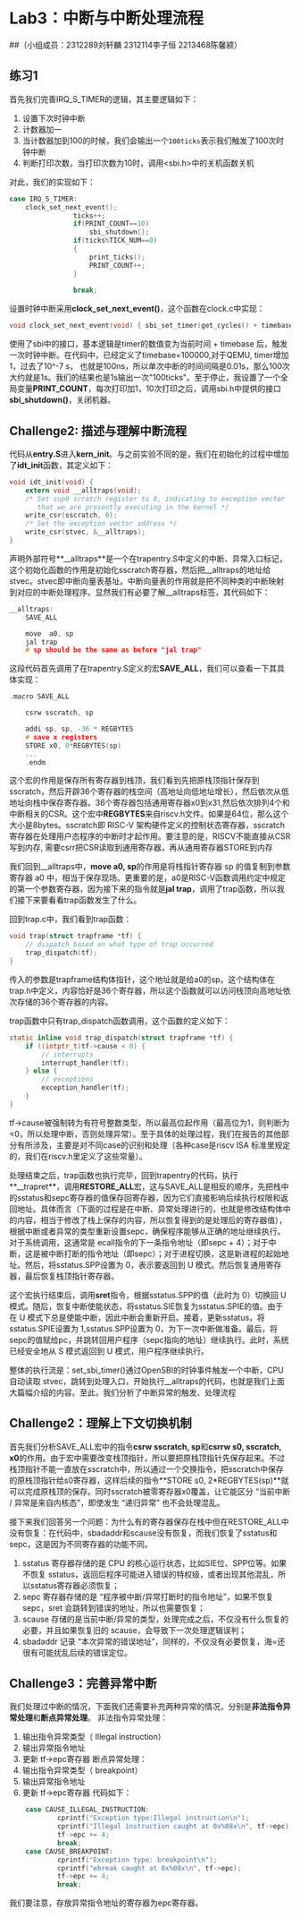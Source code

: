 # Lab3：中断与中断处理流程
##（小组成员：2312289刘轩麟 2312114李子恒 2213468陈馨颍）
## 练习1
首先我们完善IRQ_S_TIMER的逻辑，其主要逻辑如下：
1. 设置下次时钟中断
1. 计数器加一
1. 当计数器加到100的时候，我们会输出一个`100ticks`表示我们触发了100次时钟中断
1. 判断打印次数，当打印次数为10时，调用<sbi.h>中的关机函数关机

对此，我们的实现如下：
```c
case IRQ_S_TIMER:
    clock_set_next_event();
                ticks++;
                if(PRINT_COUNT==10) 
                    sbi_shutdown();
                if(ticks%TICK_NUM==0)
                {   
                    print_ticks();
                    PRINT_COUNT++;
                }
                
                break;
```
设置时钟中断采用**clock_set_next_event()**，这个函数在clock.c中实现：
```c
void clock_set_next_event(void) { sbi_set_timer(get_cycles() + timebase); }
```
使用了sbi中的接口，基本逻辑是timer的数值变为当前时间 + timebase 后，触发一次时钟中断。在代码中，已经定义了timebase=100000,对于QEMU, timer增加1，过去了10^-7 s， 也就是100ns，所以单次中断的时间间隔是0.01s，那么100次大约就是1s。我们的结果也是1s输出一次"100ticks"。至于停止，我设置了一个全局变量**PRINT_COUNT**，每次打印加1，10次打印之后，调用sbi.h中提供的接口**sbi_shutdown()**，关闭机器。

## Challenge2: 描述与理解中断流程
代码从**entry.S**进入**kern_init**。与之前实验不同的是，我们在初始化的过程中增加了**idt_init**函数，其定义如下：
```c
void idt_init(void) {
    extern void __alltraps(void);
    /* Set sup0 scratch register to 0, indicating to exception vector
       that we are presently executing in the kernel */
    write_csr(sscratch, 0);
    /* Set the exception vector address */
    write_csr(stvec, &__alltraps);
}
```
声明外部符号**__alltraps**是一个在trapentry.S中定义的中断、异常入口标记，这个初始化函数的作用是初始化sscratch寄存器，然后把__alltraps的地址给stvec。stvec即中断向量表基址。中断向量表的作用就是把不同种类的中断映射到对应的中断处理程序。显然我们有必要了解__alltraps标签，其代码如下：
```c
__alltraps:
    SAVE_ALL

    move  a0, sp
    jal trap
    # sp should be the same as before "jal trap"
```
这段代码首先调用了在trapentry.S定义的宏**SAVE_ALL**，我们可以查看一下其具体实现：
```c
.macro SAVE_ALL

    csrw sscratch, sp

    addi sp, sp, -36 * REGBYTES
    # save x registers
    STORE x0, 0*REGBYTES(sp)
    ...
    .endm
```
这个宏的作用是保存所有寄存器到栈顶，我们看到先把原栈顶指针保存到sscratch，然后开辟36个寄存器的栈空间（高地址向低地址增长），然后依次从低地址向栈中保存寄存器。36个寄存器包括通用寄存器x0到x31,然后依次排列4个和中断相关的CSR。这个宏中**REGBYTES**来自riscv.h文件。如果是64位，那么这个大小是8bytes。sscratch即 RISC-V 架构硬件定义的控制状态寄存器，sscratch寄存器在处理用户态程序的中断时才起作用。要注意的是，RISCV不能直接从CSR写到内存, 需要csrr把CSR读取到通用寄存器，再从通用寄存器STORE到内存

我们回到__alltraps中，**move a0, sp**的作用是将栈指针寄存器 sp 的值复制到参数寄存器 a0 中，相当于保存现场。更重要的是，a0是RISC-V函数调用约定中规定的第一个参数寄存器，因为接下来的指令就是**jal trap**，调用了trap函数，所以我们接下来要看看trap函数发生了什么。

回到trap.c中，我们看到trap函数：
```c
void trap(struct trapframe *tf) {
    // dispatch based on what type of trap occurred
    trap_dispatch(tf);
}
```
传入的参数是trapframe结构体指针，这个地址就是给a0的sp。这个结构体在trap.h中定义，内容恰好是36个寄存器，所以这个函数就可以访问栈顶向高地址依次存储的36个寄存器的内容。

trap函数中只有trap_dispatch函数调用，这个函数的定义如下：
```c
static inline void trap_dispatch(struct trapframe *tf) {
    if ((intptr_t)tf->cause < 0) {
        // interrupts
        interrupt_handler(tf);
    } else {
        // exceptions
        exception_handler(tf);
    }
}
```
tf->cause被强制转为有符号整数类型，所以最高位起作用（最高位为1，则判断为<0，所以处理中断，否则处理异常）。至于具体的处理过程，我们在报告的其他部分有所涉及，主要是对不同case的识别和处理（各种case是riscv ISA 标准里规定的，我们在riscv.h里定义了这些常量）。

处理结束之后，trap函数也执行完毕，回到trapentry的代码，执行**__trapret**，调用**RESTORE_ALL**宏，这与SAVE_ALL是相反的顺序，先把栈中的sstatus和sepc寄存器的值保存回寄存器，因为它们直接影响后续执行权限和返回地址。具体而言（下面的过程是在中断、异常处理进行的，也就是修改结构体中的内容，相当于修改了栈上保存的内容，所以恢复得到的是处理后的寄存器值），根据中断或者异常的类型重新设置sepc，确保程序能够从正确的地址继续执行。对于系统调用，这通常是 ecall指令的下一条指令地址（即sepc + 4）；对于中断，这是被中断打断的指令地址（即sepc）；对于进程切换，这是新进程的起始地址。然后，将sstatus.SPP设置为 0，表示要返回到 U 模式。然后恢复通用寄存器，最后恢复栈顶指针寄存器。

这个宏执行结束后，调用**sret**指令，根据sstatus.SPP的值（此时为 0）切换回 U 模式。随后，恢复中断使能状态，将sstatus.SIE恢复为sstatus.SPIE的值。由于在 U 模式下总是使能中断，因此中断会重新开启。接着，更新sstatus，将sstatus.SPIE设置为 1,sstatus.SPP设置为 0，为下一次中断做准备。最后，将sepc的值赋给pc，并跳转回用户程序（sepc指向的地址）继续执行。此时，系统已经安全地从 S 模式返回到 U 模式，用户程序继续执行。

整体的执行流是：set_sbi_timer()通过OpenSBI的时钟事件触发一个中断，CPU 自动读取 stvec，跳转到处理入口，开始执行__alltraps的代码，也就是我们上面大篇幅介绍的内容。至此，我们分析了中断异常的触发、处理流程

## Challenge2：理解上下文切换机制
首先我们分析SAVE_ALL宏中的指令**csrw sscratch, sp**和**csrrw s0, sscratch, x0**的作用。由于宏中需要改变栈顶指针，所以要把原栈顶指针先保存起来。不过栈顶指针不能一直放在sscratch中，所以通过一个交换指令，把sscratch中保存的原栈顶指针给s0寄存器，这样后续的指令**STORE s0, 2*REGBYTES(sp)**就可以完成原栈顶的保存。同时sscratch被零寄存器x0覆盖，让它能区分 “当前中断 / 异常是来自内核态”，即使发生 “递归异常” 也不会处理混乱。

接下来我们回答另一个问题：为什么有的寄存器保存在栈中但在RESTORE_ALL中没有恢复：在代码中，sbadaddr和scause没有恢复，而我们恢复了sstatus和sepc，这是因为不同寄存器的功能不同。
1. sstatus 寄存器存储的是 CPU 的核心运行状态，比如SIE位、SPP位等。如果不恢复 sstatus，返回后程序可能进入错误的特权级，或者出现其他混乱，所以sstatus寄存器必须恢复；
1. sepc 寄存器存储的是 “程序被中断/异常打断时的指令地址”，如果不恢复 sepc，sret 会跳转到错误的地址，所以也需要恢复；
1. scause 存储的是当前中断/异常的类型，处理完成之后，不仅没有什么恢复的必要，并且如果恢复旧的 scause，会导致下一次处理逻辑误判；
1. sbadaddr 记录 “本次异常的错误地址”，同样的，不仅没有必要恢复，海=还很有可能扰乱后续的错误定位。

## Challenge3：完善异常中断
我们处理过中断的情况，下面我们还需要补充两种异常的情况，分别是**非法指令异常处理**和**断点异常处理**。
非法指令异常处理：
1. 输出指令异常类型（ Illegal instruction）
1. 输出异常指令地址
1. 更新 tf->epc寄存器
断点异常处理：
1. 输出指令异常类型（ breakpoint）
2. 输出异常指令地址
3. 更新 tf->epc寄存器
代码如下：
```c
    case CAUSE_ILLEGAL_INSTRUCTION:
            cprintf("Exception type:Illegal instruction\n");
            cprintf("Illegal instruction caught at 0x%08x\n", tf->epc);
            tf->epc += 4;
            break;
    case CAUSE_BREAKPOINT:
            cprintf("Exception type: breakpoint\n");
            cprintf("ebreak caught at 0x%08x\n", tf->epc);
            tf->epc += 4;
            break;
```
我们要注意，存放异常指令地址的寄存器为epc寄存器。